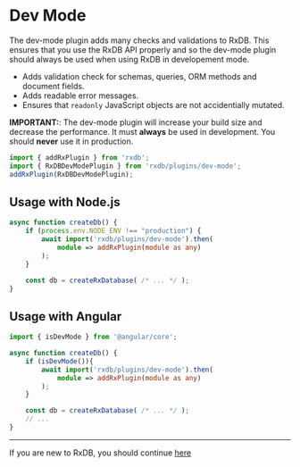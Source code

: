 # Dev Mode

The dev-mode plugin adds many checks and validations to RxDB.
This ensures that you use the RxDB API properly and so the dev-mode plugin should always be used when
using RxDB in developement mode.

- Adds validation check for schemas, queries, ORM methods and document fields.
- Adds readable error messages.
- Ensures that `readonly` JavaScript objects are not accidentially mutated.

**IMPORTANT:**: The dev-mode plugin will increase your build size and decrease the performance. It must **always** be used in development. You should **never** use it in production.

```javascript
import { addRxPlugin } from 'rxdb';
import { RxDBDevModePlugin } from 'rxdb/plugins/dev-mode';
addRxPlugin(RxDBDevModePlugin);
```

## Usage with Node.js

```ts
async function createDb() {
    if (process.env.NODE_ENV !== "production") {
        await import('rxdb/plugins/dev-mode').then(
            module => addRxPlugin(module as any)
        );
    }

    const db = createRxDatabase( /* ... */ );
}
```


## Usage with Angular

```ts
import { isDevMode } from '@angular/core';

async function createDb() {
    if (isDevMode()){
        await import('rxdb/plugins/dev-mode').then(
            module => addRxPlugin(module as any)
        );
    }

    const db = createRxDatabase( /* ... */ );
    // ...
}

```



--------------------------------------------------------------------------------

If you are new to RxDB, you should continue [here](./rx-database.md)
